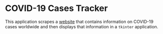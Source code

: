 # COVID-19 Cases Tracker

This application scrapes a [website](https://www.worldometers.info/coronavirus/) that contains information on COVID-19 cases worldwide and then displays that information in a `tkinter` application.
